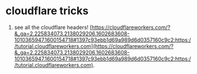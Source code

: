 # cloudflare tricks

1. see all the cloudflare headers! [https://cloudflareworkers.com/?&_ga=2.225834073.2138029206.1602683608-1010365947.1600154718#1397c93ebb1d69a989d6d0357160c9c2:https://tutorial.cloudflareworkers.com](https://cloudflareworkers.com/?&_ga=2.225834073.2138029206.1602683608-1010365947.1600154718#1397c93ebb1d69a989d6d0357160c9c2:https://tutorial.cloudflareworkers.com).